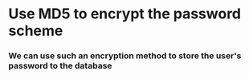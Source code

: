 # Use MD5 to encrypt the password scheme
### We can use such an encryption method to store the user's password to the database